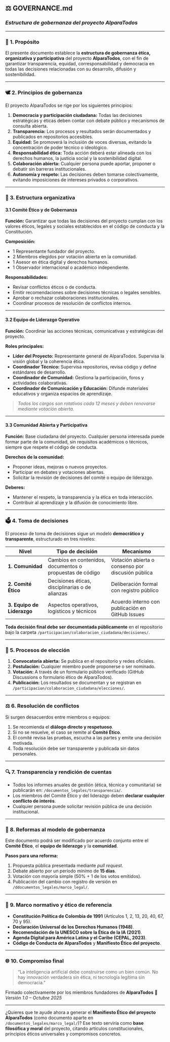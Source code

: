 
## ⚖️ **GOVERNANCE.md**

### *Estructura de gobernanza del proyecto AIparaTodos*

---

### 🧭 **1. Propósito**

El presente documento establece la **estructura de gobernanza ética, organizativa y participativa** del proyecto **AIparaTodos**, con el fin de garantizar transparencia, equidad, corresponsabilidad y democracia en todas las decisiones relacionadas con su desarrollo, difusión y sostenibilidad.

---

### 🕊️ **2. Principios de gobernanza**

El proyecto AIparaTodos se rige por los siguientes principios:
1. **Democracia y participación ciudadana:** Todas las decisiones estratégicas y éticas deben contar con debate público y mecanismos de consulta abierta.
2. **Transparencia:** Los procesos y resultados serán documentados y publicados en repositorios accesibles.
3. **Equidad:** Se promoverá la inclusión de voces diversas, evitando la concentración de poder técnico o ideológico.
4. **Responsabilidad ética:** Toda acción deberá estar alineada con los derechos humanos, la justicia social y la sostenibilidad digital.
5. **Colaboración abierta:** Cualquier persona puede aportar, proponer o debatir sin barreras institucionales.
6. **Autonomía y respeto:** Las decisiones deben tomarse colectivamente, evitando imposiciones de intereses privados o corporativos.

---

### 🧩 **3. Estructura organizativa**

#### 3.1 Comité Ético y de Gobernanza

**Función:** Garantizar que todas las decisiones del proyecto cumplan con los valores éticos, legales y sociales establecidos en el código de conducta y la Constitución.

**Composición:**
* 1 Representante fundador del proyecto.
* 2 Miembros elegidos por votación abierta en la comunidad.
* 1 Asesor en ética digital y derechos humanos.
* 1 Observador internacional o académico independiente.

**Responsabilidades:**
* Revisar conflictos éticos o de conducta.
* Emitir recomendaciones sobre decisiones técnicas o legales sensibles.
* Aprobar o rechazar colaboraciones institucionales.
* Coordinar procesos de resolución de conflictos internos.

---

#### 3.2 Equipo de Liderazgo Operativo

**Función:** Coordinar las acciones técnicas, comunicativas y estratégicas del proyecto.

**Roles principales:**
* **Líder del Proyecto:** Representante general de AIparaTodos. Supervisa la visión global y la coherencia ética.
* **Coordinador Técnico:** Supervisa repositorios, revisa código y define estándares de desarrollo.
* **Coordinador de Comunidad:** Gestiona la participación, foros y actividades colaborativas.
* **Coordinador de Comunicación y Educación:** Difunde materiales educativos y organiza espacios de aprendizaje.

> *Todos los cargos son rotativos cada 12 meses y deben renovarse mediante votación abierta.*

---

#### 3.3 Comunidad Abierta y Participativa

**Función:** Base ciudadana del proyecto.
Cualquier persona interesada puede formar parte de la comunidad, sin requisitos académicos o técnicos, siempre que respete el código de conducta.

**Derechos de la comunidad:**

* Proponer ideas, mejoras o nuevos proyectos.
* Participar en debates y votaciones abiertas.
* Solicitar la revisión de decisiones del comité o equipo de liderazgo.

**Deberes:**

* Mantener el respeto, la transparencia y la ética en toda interacción.
* Contribuir al aprendizaje y la difusión de conocimiento libre.

---

### 🗳️ **4. Toma de decisiones**

El proceso de toma de decisiones sigue un modelo **democrático y transparente**, estructurado en tres niveles:

| Nivel                      | Tipo de decisión                                         | Mecanismo                                         |
| -------------------------- | -------------------------------------------------------- | ------------------------------------------------- |
| **1. Comunidad**           | Cambios en contenidos, documentos o propuestas de código | Votación abierta o consenso por discusión pública |
| **2. Comité Ético**        | Decisiones éticas, disciplinarias o de alianzas          | Deliberación formal con registro público          |
| **3. Equipo de Liderazgo** | Aspectos operativos, logísticos y técnicos               | Acuerdo interno con publicación en GitHub Issues  |

**Toda decisión final debe ser documentada públicamente** en el repositorio bajo la carpeta `/participacion/colaboracion_ciudadana/decisiones/`.

---

### 🧠 **5. Procesos de elección**

1. **Convocatoria abierta:** Se publica en el repositorio y redes oficiales.
2. **Postulación:** Cualquier miembro puede proponerse o ser nominado.
3. **Votación:** A través de un formulario público verificado (GitHub Discussions o formulario ético de AIparaTodos).
4. **Publicación:** Los resultados se documentan y se registran en `/participacion/colaboracion_ciudadana/elecciones/`.

---

### ⚖️ **6. Resolución de conflictos**

Si surgen desacuerdos entre miembros o equipos:

1. Se recomienda el **diálogo directo y respetuoso**.
2. Si no se resuelve, el caso se remite al **Comité Ético**.
3. El comité revisa las pruebas, escucha a las partes y emite una decisión motivada.
4. Toda resolución debe ser transparente y publicada sin datos personales.

---

### 🔍 **7. Transparencia y rendición de cuentas**

* Todos los informes anuales de gestión (ética, técnica y comunitaria) se publicarán en:
  `/documentos_legales/transparencia/`.
* Los miembros del Comité Ético y del liderazgo deben **declarar cualquier conflicto de interés**.
* Cualquier persona puede solicitar revisión pública de una decisión institucional.

---

### 🧭 **8. Reformas al modelo de gobernanza**

Este documento podrá ser modificado por acuerdo conjunto entre el **Comité Ético**, el **equipo de liderazgo** y la **comunidad**.

**Pasos para una reforma:**

1. Propuesta pública presentada mediante *pull request*.
2. Debate abierto por un período mínimo de **15 días**.
3. Votación con mayoría simple (50% + 1 de los votos emitidos).
4. Publicación del cambio con registro de versión en `/ddocumentos_legales/marco_legal/`.

---

### 📘 **9. Marco normativo y ético de referencia**

* **Constitución Política de Colombia de 1991** (Artículos 1, 2, 13, 20, 40, 67, 70 y 95).
* **Declaración Universal de los Derechos Humanos (1948)**.
* **Recomendación de la UNESCO sobre la Ética de la IA (2021)**.
* **Agenda Digital para América Latina y el Caribe (CEPAL, 2023)**.
* **Código de Conducta de AIparaTodos** y **Manifiesto Ético del proyecto**.

---

### 🌐 **10. Compromiso final**

> “La inteligencia artificial debe construirse como un bien común.
> No hay innovación verdadera sin ética, ni tecnología legítima sin democracia.”

Firmado colectivamente por los miembros fundadores de **AIparaTodos**
📅 *Versión 1.0 – Octubre 2025*

---

¿Quieres que te ayude ahora a generar el **Manifiesto Ético del proyecto AIparaTodos** (como documento aparte en `/documentos_legales/marco_legal/`)?
Ese texto serviría como **base filosófica y moral** del proyecto, citando artículos constitucionales, principios éticos universales y compromisos concretos.

